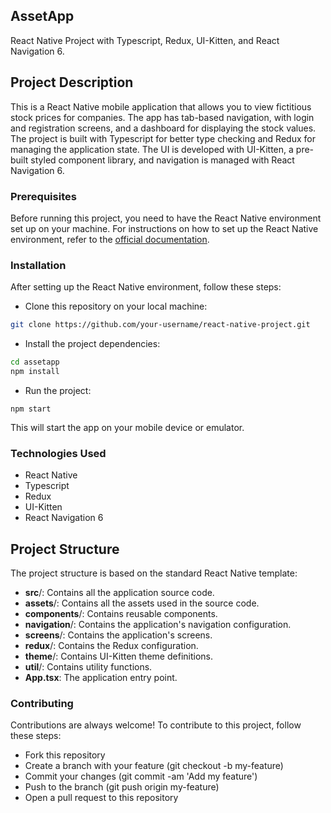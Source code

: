 ## AssetApp
React Native Project with Typescript, Redux, UI-Kitten, and React Navigation 6.

## Project Description
This is a React Native mobile application that allows you to view fictitious stock prices for companies. The app has tab-based navigation, with login and registration screens, and a dashboard for displaying the stock values. The project is built with Typescript for better type checking and Redux for managing the application state. The UI is developed with UI-Kitten, a pre-built styled component library, and navigation is managed with React Navigation 6.

### Prerequisites
Before running this project, you need to have the React Native environment set up on your machine. For instructions on how to set up the React Native environment, refer to the [official documentation](https://reactnative.dev/docs/getting-started).

### Installation
After setting up the React Native environment, follow these steps:

- Clone this repository on your local machine:
```bash
git clone https://github.com/your-username/react-native-project.git
```
- Install the project dependencies:
```bash
cd assetapp
npm install
```
- Run the project:
```
npm start
```` 
This will start the app on your mobile device or emulator.

### Technologies Used
- React Native
- Typescript
- Redux
- UI-Kitten
- React Navigation 6

## Project Structure

The project structure is based on the standard React Native template:

- **src**/: Contains all the application source code.
- **assets**/: Contains all the assets used in the source code.
- **components**/: Contains reusable components.
- **navigation**/: Contains the application's navigation configuration.
- **screens**/: Contains the application's screens.
- **redux**/: Contains the Redux configuration.
- **theme**/: Contains UI-Kitten theme definitions.
- **util**/: Contains utility functions.
- **App.tsx**: The application entry point.

### Contributing
Contributions are always welcome! To contribute to this project, follow these steps:

- Fork this repository
- Create a branch with your feature (git checkout -b my-feature)
- Commit your changes (git commit -am 'Add my feature')
- Push to the branch (git push origin my-feature)
- Open a pull request to this repository
